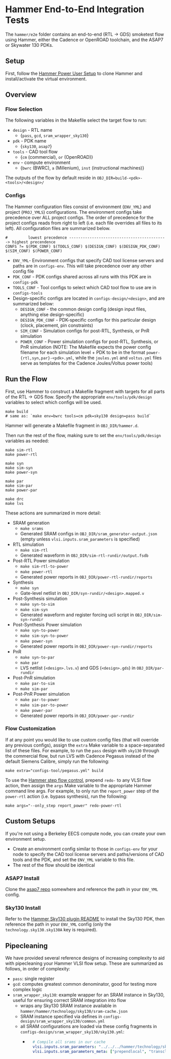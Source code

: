 # Hammer End-to-End Integration Tests

The `hammer/e2e` folder contains an end-to-end (RTL -> GDS) smoketest flow using Hammer, either the Cadence or OpenROAD toolchain, and the ASAP7 or Skywater 130 PDKs.

## Setup

First, follow the [Hammer Power User Setup](https://hammer-vlsi.readthedocs.io/en/stable/Hammer-Basics/Hammer-Setup.html#power-user-setup) to clone Hammer and install/activate the virtual environment.

## Overview


### Flow Selection

The following variables in the Makefile select the target flow to run:

- `design` - RTL name
    - {`pass`, `gcd`, `sram_wrapper_sky130`}
- `pdk` - PDK name
    - {`sky130`, `asap7`}
- `tools` - CAD tool flow
    - {`cm` (commercial), `or` (OpenROAD)}
- `env` - compute environment
    - {`bwrc` (BWRC), `a` (Millenium), `inst` (instructional machines)}

The outputs of the flow by default reside in `OBJ_DIR=build-<pdk>-<tools>/<design>/`

### Configs

The Hammer configuration files consist of environment (`ENV_YML`) and project (`PROJ_YMLS`) configurations.
The environment configs take precedence over ALL project configs.
The order of precedence for the project configs reads from right to left (i.e. each file overrides all files to its left).
All configuration files are summarized below.

```shell
#         lowest precedence -------------------------------------------> highest precendence
CONFS ?= $(PDK_CONF) $(TOOLS_CONF) $(DESIGN_CONF) $(DESIGN_PDK_CONF) $(SIM_CONF) $(POWER_CONF)
```

- `ENV_YML`- Environment configs that specify CAD tool license servers and paths are in `configs-env`.
  This will take precedence over any other config file
- `PDK_CONF` - PDK configs shared across all runs with this PDK are in `configs-pdk`
- `TOOLS_CONF` - Tool configs to select which CAD tool flow to use are in `configs-tools`
- Design-specific configs are located in `configs-design/<design>`, and are summarized below:
    - `DESIGN_CONF` - the common design config (design input files, anything else design-specific)
    - `DESIGN_PDK_CONF` - PDK-specific configs for this particular design (clock, placement, pin constraints)
    - `SIM_CONF` - Simulation configs for post-RTL, Synthesis, or PnR simulation
    - `POWER_CONF` - Power simulation configs for post-RTL, Synthesis, or PnR simulation
      (NOTE: The Makefile expects the power config filename for each simulation level + PDK to be in the format `power-{rtl,syn,par}-<pdk>.yml`,
      while the `joules.yml` and `voltus.yml` files serve as templates for the Cadence Joules/Voltus power tools)


## Run the Flow

First, use Hammer to construct a Makefile fragment with targets for all parts of the RTL -> GDS flow.
Specify the appropriate `env/tools/pdk/design` variables to select which configs will be used.

```shell
make build
# same as: `make env=bwrc tools=cm pdk=sky130 design=pass build`
```

Hammer will generate a Makefile fragment in `OBJ_DIR/hammer.d`.

Then run the rest of the flow, making sure to set the `env/tools/pdk/design` variables as needed:

```shell
make sim-rtl
make power-rtl

make syn
make sim-syn
make power-syn

make par
make sim-par
make power-par

make drc
make lvs
```

These actions are summarized in more detail:

- SRAM generation
    - `make srams`
    - Generated SRAM configs in `OBJ_DIR/sram_generator-output.json` (empty unless `vlsi.inputs.sram_parameters` is specified)
- RTL simulation
    - `make sim-rtl`
    - Generated waveform in `OBJ_DIR/sim-rtl-rundir/output.fsdb`
- Post-RTL Power simulation
    - `make sim-rtl-to-power`
    - `make power-rtl`
    - Generated power reports in `OBJ_DIR/power-rtl-rundir/reports`
- Synthesis
    - `make syn`
    - Gate-level netlist in `OBJ_DIR/syn-rundir/<design>.mapped.v`
- Post-Synthesis simulation
    - `make syn-to-sim`
    - `make sim-syn`
    - Generated waveform and register forcing ucli script in `OBJ_DIR/sim-syn-rundir`
- Post-Synthesis Power simulation
    - `make syn-to-power`
    - `make sim-syn-to-power`
    - `make power-syn`
    - Generated power reports in `OBJ_DIR/power-syn-rundir/reports`
- PnR
    - `make syn-to-par`
    - `make par`
    - LVS netlist (`<design>.lvs.v`) and GDS (`<design>.gds`) in `OBJ_DIR/par-rundir`
- Post-PnR simulation
    - `make par-to-sim`
    - `make sim-par`
- Post-PnR Power simulation
    - `make par-to-power`
    - `make sim-par-to-power`
    - `make power-par`
    - Generated power reports in `OBJ_DIR/power-par-rundir`

### Flow Customization

If at any point you would like to use custom config files (that will override any previous configs), assign the `extra` Make variable to a space-separated list of these files.
For example, to run the `pass` design with `sky130` through the commercial flow, but run LVS with Cadence Pegasus instead of the default Siemens Calibre,
simply run the following:

```shell
make extra="configs-tool/pegasus.yml" build
```

To use the [Hammer step flow control](https://hammer-vlsi.readthedocs.io/en/stable/Hammer-Use/Flow-Control.html), prepend `redo-` to any VLSI flow action,
then assign the `args` Make variable to the appropriate Hammer command line args.
For example, to only run the `report_power` step of the `power-rtl` action (i.e. bypass synthesis), run the following:

```shell
make args="--only_step report_power" redo-power-rtl
```

## Custom Setups

If you're not using a Berkeley EECS compute node, you can create your own environment setup.

- Create an environment config similar to those in `configs-env` for your node to specify the CAD tool license servers and paths/versions of CAD tools and the PDK, and set the `ENV_YML` variable to this file.
- The rest of the flow should be identical

### ASAP7 Install

Clone the [asap7 repo](https://github.com/The-OpenROAD-Project/asap7) somewhere and reference the path in your `ENV_YML` config.

### Sky130 Install

Refer to the [Hammer Sky130 plugin README](https://hammer-vlsi.readthedocs.io/en/stable/Technology/Sky130.html)
to install the Sky130 PDK, then reference the path in your `ENV_YML` config (only the `technology.sky130.sky130A` key is required).

## Pipecleaning

We have provided several reference designs of increasing complexity to aid with pipecleaning your Hammer VLSI flow setup. These are summarized as follows, in order of complexity:

- `pass`: single register
- `gcd`: computes greatest common denominator, good for testing more complex logic
- `sram_wrapper_sky130`: example wrapper for an SRAM instance in Sky130, useful for ensuring correct SRAM integration into flow
    - wraps any Sky130 SRAM instance available in `hammer/hammer/technology/sky130/sram-cache.json`
    - SRAM instance specified via defines in `configs-design/sram_wrapper_sky130/common.yml`
    - all SRAM configurations are loaded via these config fragments in `configs-design/sram_wrapper_sky130/sky130.yml`:
        - ```yaml
            # Compile all srams in our cache
            vlsi.inputs.sram_parameters: "../../../hammer/technology/sky130/sram-cache.json"
            vlsi.inputs.sram_parameters_meta: ["prependlocal", "transclude", "json2list"]
            ```




